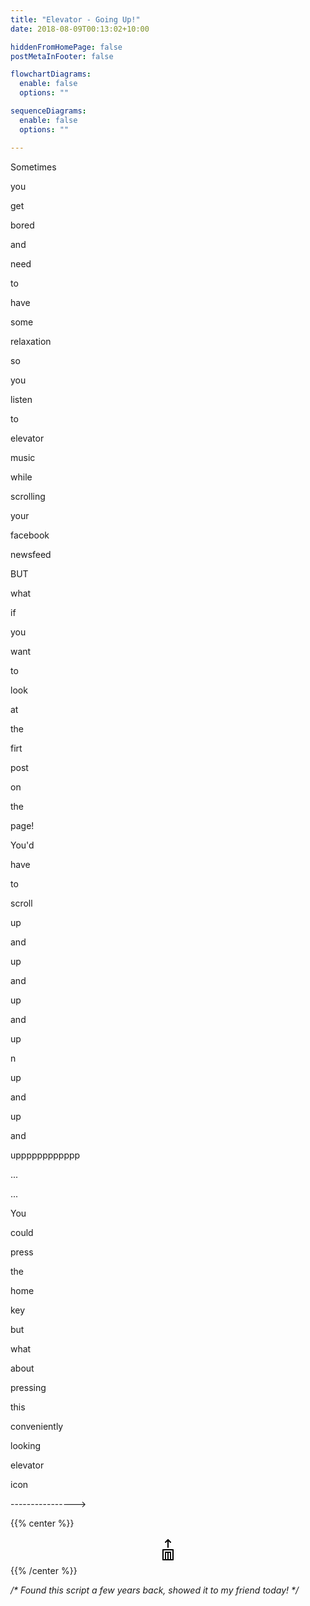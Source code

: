 ```yaml
---
title: "Elevator - Going Up!"
date: 2018-08-09T00:13:02+10:00

hiddenFromHomePage: false
postMetaInFooter: false

flowchartDiagrams:
  enable: false
  options: ""

sequenceDiagrams: 
  enable: false
  options: ""

---
```


Sometimes

you

get

bored

and

need

to

have

some

relaxation

so

you

listen

to

elevator

music

while

scrolling

your

facebook

newsfeed

BUT

what

if

you

want

to

look

at

the

firt

post

on

the

page!

You'd

have

to

scroll

up

and

up

and

up

and

up

n

up

and

up

and

upppppppppppp

...

...

You

could

press

the

home

key

but

what

about

pressing

this

conveniently

looking

elevator

icon

---------------->


<script src="/js/elevator.min.js"></script>

<script>
window.onload = function() {
  var elevator = new Elevator({
    element: document.querySelector('.elevator'),
    mainAudio: '../../js/elevator.js/elevator.mp3',
    endAudio: '../../js/elevator.js/ding.mp3',
    duration: 10000 // milliseconds
  });
}
</script>

<style>
.elevator {
    text-align: center;
    cursor: pointer;
    width: 140px;
    margin: auto;
}

.elevator:hover {
    opacity: 0.7;
}

.elevator svg {
    width: 40px;
    height: 40px;
    display: block;
    margin: auto;
    margin-bottom: 5px;
}
</style>
{{% center %}}
<div class="elevator">
<svg class="sweet-svg" xmlns="http://www.w3.org/2000/svg" xmlns:xlink="http://www.w3.org/1999/xlink" version="1.1" x="0px" y="0px" viewBox="0 0 100 100" enable-background="new 0 0 100 100" xml:space="preserve" height="100px" width="100px">
<path d="M70,47.5H30c-1.4,0-2.5,1.1-2.5,2.5v40c0,1.4,1.1,2.5,2.5,2.5h40c1.4,0,2.5-1.1,2.5-2.5V50C72.5,48.6,71.4,47.5,70,47.5z   M47.5,87.5h-5v-25h5V87.5z M57.5,87.5h-5v-25h5V87.5z M67.5,87.5h-5V60c0-1.4-1.1-2.5-2.5-2.5H40c-1.4,0-2.5,1.1-2.5,2.5v27.5h-5  v-35h35V87.5z"/>
<path d="M50,42.5c1.4,0,2.5-1.1,2.5-2.5V16l5.7,5.7c0.5,0.5,1.1,0.7,1.8,0.7s1.3-0.2,1.8-0.7c1-1,1-2.6,0-3.5l-10-10  c-1-1-2.6-1-3.5,0l-10,10c-1,1-1,2.6,0,3.5c1,1,2.6,1,3.5,0l5.7-5.7v24C47.5,41.4,48.6,42.5,50,42.5z"/>
</svg>
</div>
{{% /center %}}

_/* Found this script a few years back, showed it to my friend today! */_